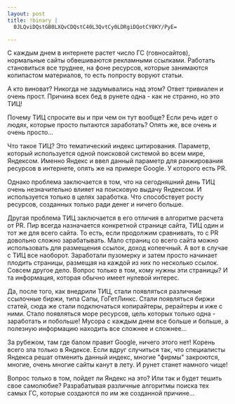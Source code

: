 ```yaml
--- 
layout: post
title: !binary |
  0JLQviDQstGB0LXQvCDQstC40L3QvtCy0LDRgiDQotCY0KY/PyE=

---
```

С каждым днем в интернете растет число ГС (говносайтов), нормальные сайты обвешиваются рекламными ссылками. Работать становиться все труднее, на фоне ресурсов, которые занимаются копипастом материалов, то есть попросту воруют статьи.

А кто виноват? Никогда не задумывались над этом? Ответ тривиален и очень прост. Причина всех бед в рунете одна - как не странно, но это ТИЦ!

Почему ТИЦ спросите вы и при чем он тут вообще? Если речь идет о людях, которые просто пытаются заработать? Опять же, все очень и очень просто...

Что такое ТИЦ? Это тематический индекс цитирования. Параметр, который используется одной поисковой системой во всем мире, Яндексом. Именно Яндекс и ввел данный параметр для ранжирования ресурсов в интернете, опять же на примере Google. У которого есть PR.

Однако проблема заключается в том, что на сегодняшний день ТИЦ очень незначительно влияет на поисковую выдачу Яндексом. И используется только в целях заработка. Что способствует росту ресурсов, созданных только ради денег и ничего больше.

Другая проблема ТИЦ заключается в его отличия в алгоритме расчета от PR. Пир всегда назначается конкретной странице сайта, ТИЦ один и тот же для всего сайта. То есть, если продолжим сравнивать, то с PR довольно сложно зарабатывать. Мало страниц со всего сайта можно использовать для размещения ссылок, доход копеечный. А вот в случае с ТИЦ все наоборот. Заработали пузомерку и затем просто начинает плодить страницы, размещая на каждой из них по несколько ссылок. Совсем другое дело. Вопрос только в том, кому нужны эти страницы? И та информация, которая обычно имеет нулевой интерес.

Да, после того, как внедрили ТИЦ, стали появляться различные ссылочные биржи, типа Сапы, ГоГетЛинкс. Стали появляться биржи статей, сюда же стали подключаться копирайтеры, рерайтеры и иже с ними. Стало появляться море ресурсов, цель которых только одна - заработать и побольше! Мусора с каждым днем все больше и больше, а полезную информацию находить все сложнее и сложнее...

За рубежом, там где балом правит Google, ничего этого нет! Корень всего зла только в Яндексе. Если вдруг случиться так, что специалисты Яндекса решат отменить данный индекс, многие "фирмы" закроются, многие, очень многие сайты канут в лету. И рунет станет намного чище!

Вопрос только в том, пойдет ли Яндекс на это? Или так и будет тешить свое самолюбие? Разрабатывая различные алгоритмы поиска тех самых ГС, которые создаются по им же созданной причине...

